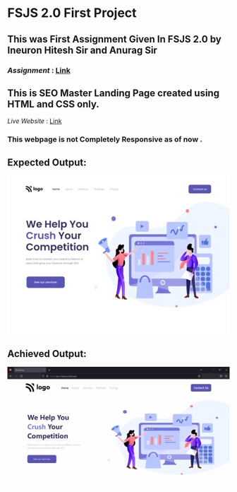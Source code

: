 # FSJS 2.0 First Project

## This was First Assignment Given In FSJS 2.0 by Ineuron Hitesh Sir and Anurag Sir

### _Assignment_ : [Link](https://github.com/anuragtiwarime/fsjs2/blob/main/Week%2003/readme.md) 

## This is **SEO Master** Landing Page created using **HTML** and **CSS** only.

_Live Website_ : [Link](https://seo-mastery.netlify.app/)

### This webpage is  not Completely Responsive as of now .
## **Expected Output:**
![SEO Master](./output.png)

## **Achieved Output:**
![SEO Master](./SEO-Master.png)